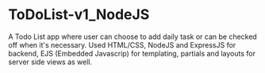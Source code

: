 # ToDoList-v1_NodeJS

A Todo List app where user can choose to add daily task or can be checked off when it's necessary. Used HTML/CSS, NodeJS and ExpressJS for backend, EJS (Embedded Javascrip) for templating, partials and layouts for server side views as well. 
